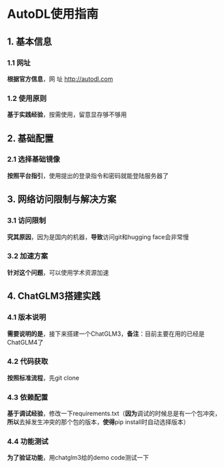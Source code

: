 # AutoDL使用指南

## 1. 基本信息

### 1.1 网址
**根据官方信息**，网 址 http://autodl.com

### 1.2 使用原则
**基于实践经验**，按需使用，留意显存够不够用

## 2. 基础配置

### 2.1 选择基础镜像
**按照平台指引**，使用提出的登录指令和密码就能登陆服务器了

## 3. 网络访问限制与解决方案

### 3.1 访问限制
**究其原因**，因为是国内的机器，**导致**访问git和hugging face会非常慢

### 3.2 加速方案
**针对这个问题**，可以使用学术资源加速

## 4. ChatGLM3搭建实践

### 4.1 版本说明
**需要说明的是**，接下来搭建一个ChatGLM3，**备注**：目前主要在用的已经是ChatGLM4了

### 4.2 代码获取
**按照标准流程**，先git clone

### 4.3 依赖配置
**基于调试经验**，修改一下requirements.txt（**因为**调试的时候总是有一个包冲突，**所以**去掉发生冲突的那个包的版本，**使得**pip install时自动选择版本）

### 4.4 功能测试
**为了验证功能**，用chatglm3给的demo code测试一下